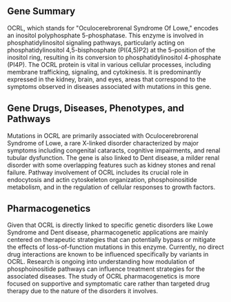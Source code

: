 ## Gene Summary
OCRL, which stands for "Oculocerebrorenal Syndrome Of Lowe," encodes an inositol polyphosphate 5-phosphatase. This enzyme is involved in phosphatidylinositol signaling pathways, particularly acting on phosphatidylinositol 4,5-bisphosphate (PI(4,5)P2) at the 5-position of the inositol ring, resulting in its conversion to phosphatidylinositol 4-phosphate (PI4P). The OCRL protein is vital in various cellular processes, including membrane trafficking, signaling, and cytokinesis. It is predominantly expressed in the kidney, brain, and eyes, areas that correspond to the symptoms observed in diseases associated with mutations in this gene.

## Gene Drugs, Diseases, Phenotypes, and Pathways
Mutations in OCRL are primarily associated with Oculocerebrorenal Syndrome of Lowe, a rare X-linked disorder characterized by major symptoms including congenital cataracts, cognitive impairments, and renal tubular dysfunction. The gene is also linked to Dent disease, a milder renal disorder with some overlapping features such as kidney stones and renal failure. Pathway involvement of OCRL includes its crucial role in endocytosis and actin cytoskeleton organization, phosphoinositide metabolism, and in the regulation of cellular responses to growth factors.

## Pharmacogenetics
Given that OCRL is directly linked to specific genetic disorders like Lowe Syndrome and Dent disease, pharmacogenetic applications are mainly centered on therapeutic strategies that can potentially bypass or mitigate the effects of loss-of-function mutations in this enzyme. Currently, no direct drug interactions are known to be influenced specifically by variants in OCRL. Research is ongoing into understanding how modulation of phosphoinositide pathways can influence treatment strategies for the associated diseases. The study of OCRL pharmacogenetics is more focused on supportive and symptomatic care rather than targeted drug therapy due to the nature of the disorders it involves.